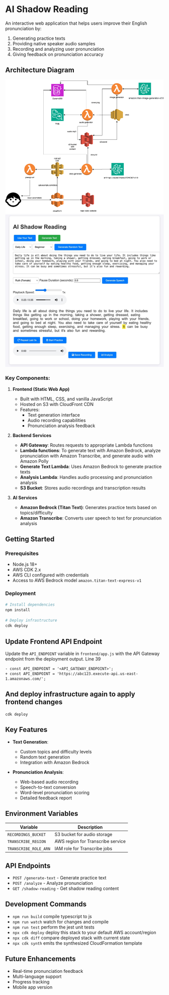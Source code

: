 # AI Shadow Reading

An interactive web application that helps users improve their English pronunciation by:
1. Generating practice texts
2. Providing native speaker audio samples
3. Recording and analyzing user pronunciation
4. Giving feedback on pronunciation accuracy

## Architecture Diagram
![Architecture Diagram](img/diagram.png)
![Main page](img/main.jpg)

### Key Components:

1. **Frontend (Static Web App)**
   - Built with HTML, CSS, and vanilla JavaScript
   - Hosted on S3 with CloudFront CDN
   - Features:
     - Text generation interface
     - Audio recording capabilities
     - Pronunciation analysis feedback

2. **Backend Services**
   - **API Gateway**: Routes requests to appropriate Lambda functions
   - **Lambda functions**: To generate text with Amazon Bedrock, analyze pronunciation with Amazon Transcribe, and generate audio with Amazon Polly
   - **Generate Text Lambda**: Uses Amazon Bedrock to generate practice texts
   - **Analysis Lambda**: Handles audio processing and pronunciation analysis
   - **S3 Bucket**: Stores audio recordings and transcription results

3. **AI Services**
   - **Amazon Bedrock (Titan Text)**: Generates practice texts based on topics/difficulty
   - **Amazon Transcribe**: Converts user speech to text for pronunciation analysis

## Getting Started

### Prerequisites
- Node.js 18+
- AWS CDK 2.x
- AWS CLI configured with credentials
- Access to AWS Bedrock model `amazon.titan-text-express-v1`
### Deployment
```bash
# Install dependencies
npm install

# Deploy infrastructure
cdk deploy
```

## Update Frontend API Endpoint

Update the `API_ENDPOINT` variable in `frontend/app.js` with the API Gateway endpoint from the deployment output. Line 39

```
- const API_ENDPOINT = '<API_GATEWAY_ENDPOINT>';
+ const API_ENDPOINT = 'https://abc123.execute-api.us-east-1.amazonaws.com/';
```

## And deploy infrastructure again to apply frontend changes

```
cdk deploy
```
## Key Features

- **Text Generation**:
  - Custom topics and difficulty levels
  - Random text generation
  - Integration with Amazon Bedrock

- **Pronunciation Analysis**:
  - Web-based audio recording
  - Speech-to-text conversion
  - Word-level pronunciation scoring
  - Detailed feedback report

## Environment Variables

| Variable | Description |
|----------|-------------|
| `RECORDINGS_BUCKET` | S3 bucket for audio storage |
| `TRANSCRIBE_REGION` | AWS region for Transcribe service |
| `TRANSCRIBE_ROLE_ARN` | IAM role for Transcribe jobs |

## API Endpoints

- `POST /generate-text` - Generate practice text
- `POST /analyze` - Analyze pronunciation
- `GET /shadow-reading` - Get shadow reading content

## Development Commands

* `npm run build`   compile typescript to js
* `npm run watch`   watch for changes and compile
* `npm run test`    perform the jest unit tests
* `npx cdk deploy`  deploy this stack to your default AWS account/region
* `npx cdk diff`    compare deployed stack with current state
* `npx cdk synth`   emits the synthesized CloudFormation template

## Future Enhancements

- Real-time pronunciation feedback
- Multi-language support
- Progress tracking
- Mobile app version

